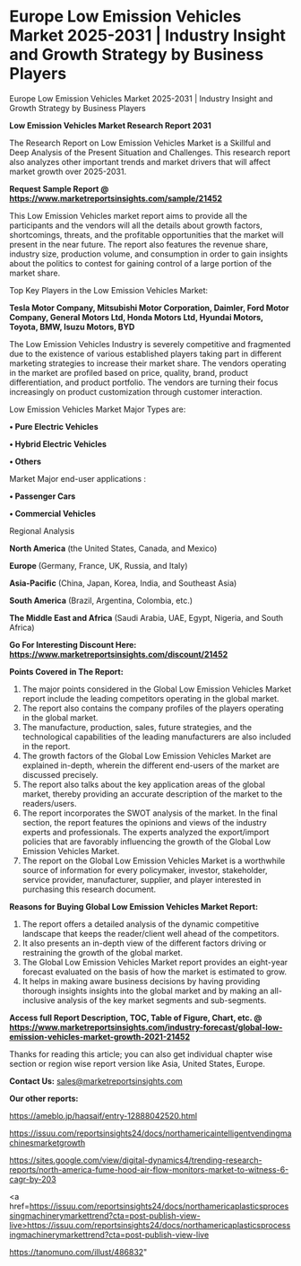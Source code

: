 # Europe Low Emission Vehicles Market 2025-2031 | Industry Insight and Growth Strategy by Business Players
 Europe Low Emission Vehicles Market 2025-2031 | Industry Insight and Growth Strategy by Business Players

<strong>Low Emission Vehicles Market Research Report 2031</strong>

The Research Report on Low Emission Vehicles Market is a Skillful and Deep Analysis of the Present Situation and Challenges. This research report also analyzes other important trends and market drivers that will affect market growth over 2025-2031.

<strong>Request Sample Report @ <a href=https://www.marketreportsinsights.com/sample/21452>https://www.marketreportsinsights.com/sample/21452</a></strong>

This Low Emission Vehicles market report aims to provide all the participants and the vendors will all the details about growth factors, shortcomings, threats, and the profitable opportunities that the market will present in the near future. The report also features the revenue share, industry size, production volume, and consumption in order to gain insights about the politics to contest for gaining control of a large portion of the market share.

Top Key Players in the Low Emission Vehicles Market:

<strong>Tesla Motor Company, Mitsubishi Motor Corporation, Daimler, Ford Motor Company, General Motors Ltd, Honda Motors Ltd, Hyundai Motors, Toyota, BMW, Isuzu Motors, BYD</strong>

The Low Emission Vehicles Industry is severely competitive and fragmented due to the existence of various established players taking part in different marketing strategies to increase their market share. The vendors operating in the market are profiled based on price, quality, brand, product differentiation, and product portfolio. The vendors are turning their focus increasingly on product customization through customer interaction.

Low Emission Vehicles Market Major Types are:

<strong>• Pure Electric Vehicles

• Hybrid Electric Vehicles

• Others</strong>

Market Major end-user applications :

<strong>• Passenger Cars

• Commercial Vehicles</strong>

Regional Analysis

</u><strong><b>North America</b></strong> (the United States, Canada, and Mexico)

<strong><b>Europe </b></strong>(Germany, France, UK, Russia, and Italy)

<strong><b>Asia-Pacific</b></strong> (China, Japan, Korea, India, and Southeast Asia)

<strong><b>South America</b></strong> (Brazil, Argentina, Colombia, etc.)

<strong><b>The Middle East and Africa</b></strong> (Saudi Arabia, UAE, Egypt, Nigeria, and South Africa)

<strong>Go For Interesting Discount Here: <a href=https://www.marketreportsinsights.com/discount/21452>https://www.marketreportsinsights.com/discount/21452</a></strong>

<strong>Points Covered in The Report:</strong>
<ol>
  <li>The major points considered in the Global Low Emission Vehicles Market report include the leading competitors operating in the global market.</li>
  <li>The report also contains the company profiles of the players operating in the global market.</li>
  <li>The manufacture, production, sales, future strategies, and the technological capabilities of the leading manufacturers are also included in the report.</li>
  <li>The growth factors of the Global Low Emission Vehicles Market are explained in-depth, wherein the different end-users of the market are discussed precisely.</li>
  <li>The report also talks about the key application areas of the global market, thereby providing an accurate description of the market to the readers/users.</li>
  <li>The report incorporates the SWOT analysis of the market. In the final section, the report features the opinions and views of the industry experts and professionals. The experts analyzed the export/import policies that are favorably influencing the growth of the Global Low Emission Vehicles Market.</li>
  <li>The report on the Global Low Emission Vehicles Market is a worthwhile source of information for every policymaker, investor, stakeholder, service provider, manufacturer, supplier, and player interested in purchasing this research document.</li>
</ol>
<strong>Reasons for Buying Global Low Emission Vehicles Market Report:</strong>

<ol>
  <li>The report offers a detailed analysis of the dynamic competitive landscape that keeps the reader/client well ahead of the competitors.</li>
  <li>It also presents an in-depth view of the different factors driving or restraining the growth of the global market.</li>
  <li>The Global Low Emission Vehicles Market report provides an eight-year forecast evaluated on the basis of how the market is estimated to grow.</li>
  <li>It helps in making aware business decisions by having providing thorough insights insights into the global market and by making an all-inclusive analysis of the key market segments and sub-segments.</li>
</ol>
<strong>Access full Report Description, TOC, Table of Figure, Chart, etc. @ <a href=https://www.marketreportsinsights.com/industry-forecast/global-low-emission-vehicles-market-growth-2021-21452>https://www.marketreportsinsights.com/industry-forecast/global-low-emission-vehicles-market-growth-2021-21452</a></strong>


Thanks for reading this article; you can also get individual chapter wise section or region wise report version like Asia, United States, Europe.

<strong>Contact Us:</strong>
sales@marketreportsinsights.com

<strong>Our other reports:</strong>

<a href=https://ameblo.jp/haqsaif/entry-12888042520.html>https://ameblo.jp/haqsaif/entry-12888042520.html</a>

<a href=https://issuu.com/reportsinsights24/docs/northamericaintelligentvendingmachinesmarketgrowth>https://issuu.com/reportsinsights24/docs/northamericaintelligentvendingmachinesmarketgrowth</a>

<a href=https://sites.google.com/view/digital-dynamics4/trending-research-reports/north-america-fume-hood-air-flow-monitors-market-to-witness-6-cagr-by-203>https://sites.google.com/view/digital-dynamics4/trending-research-reports/north-america-fume-hood-air-flow-monitors-market-to-witness-6-cagr-by-203</a>

<a href=https://issuu.com/reportsinsights24/docs/northamericaplasticsprocessingmachinerymarkettrend?cta=post-publish-view-live>https://issuu.com/reportsinsights24/docs/northamericaplasticsprocessingmachinerymarkettrend?cta=post-publish-view-live</a>

<a href=https://tanomuno.com/illust/486832>https://tanomuno.com/illust/486832</a>"
